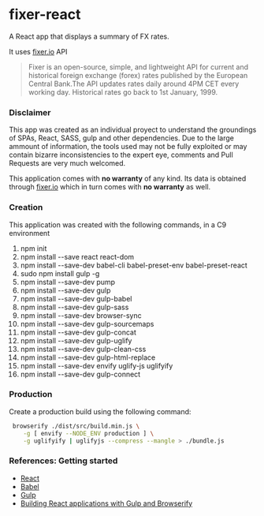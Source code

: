 # fixer-react
A React app that displays a summary of FX rates.

It uses [fixer.io](fixer.io) API
> Fixer is an open-source, simple, and lightweight API for current and
historical foreign exchange (forex) rates published by the European
Central Bank.The API updates rates daily around 4PM CET every working day.
Historical rates go back to 1st January, 1999.

### Disclaimer
This app was created as an individual proyect to understand the groundings
of SPAs, React, SASS, gulp and other dependencies. Due to the large
ammount of information, the tools used may not be fully exploited or may contain
bizarre inconsistencies to the expert eye, comments and Pull Requests are very
much welcomed.

This application comes with **no warranty** of any kind. Its data is obtained
through [fixer.io](fixer.io) which in turn comes with **no warranty** as well.

### Creation
This application was created with the following commands, in a C9 environment
1. npm init
2. npm install --save react react-dom
3. npm install --save-dev babel-cli babel-preset-env babel-preset-react
4. sudo npm install gulp -g
5. npm install --save-dev pump
6. npm install --save-dev gulp
7. npm install --save-dev gulp-babel
8. npm install --save-dev gulp-sass
9. npm install --save-dev browser-sync
10. npm install --save-dev gulp-sourcemaps
11. npm install --save-dev gulp-concat
12. npm install --save-dev gulp-uglify
13. npm install --save-dev gulp-clean-css
14. npm install --save-dev gulp-html-replace
15. npm install --save-dev envify uglify-js uglifyify
16. npm install --save-dev gulp-connect

### Production
Create a production build using the following command:
```bash
 browserify ./dist/src/build.min.js \
    -g [ envify --NODE_ENV production ] \
    -g uglifyify | uglifyjs --compress --mangle > ./bundle.js
```

### References: Getting started
* [React](https://reactjs.org/docs/add-react-to-an-existing-app.html#installing-react)
* [Babel](https://babeljs.io/docs/setup/#installation)
* [Gulp](https://css-tricks.com/gulp-for-beginners/)
* [Building React applications with Gulp and Browserify](https://tylermcginnis.com/react-js-tutorial-pt-2-building-react-applications-with-gulp-and-browserify/)